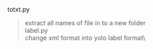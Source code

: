 totxt.py  
>  extract all names of file in to a new folder\
label.py\
>  change xml format into yolo label format\
